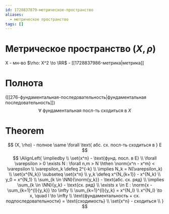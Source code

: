 ```yaml
---
id: 1728837879-метрическое-пространство
aliases:
  - метрическое пространство
tags: []
---
```


# Метрическое пространство $(X, \rho)$
X - мн-во
$\rho: X^2 \to \RR$ - [[1728837986-метрика|метрика]]

# Полнота
([[276-фундаментальная-последовательность|фундаментальная последовательность]])
$$
\forall \text{ фундаментальная посл-ть сходиться в } X
$$
# Theorem
$$
(X, \rho) - полное \same \forall \text{ абс. сх. посл-ть сходиться в } E
$$
$$
\AlignLeft{
\impliedby \\
\set{x^n} - \text{фунд. посл. в E} \\
\forall \varepsilon > 0 \exists N : \forall n,m > N \hthen
\norm{x^n - x^m} < \varepsilon \\
\varepsilon_k \defeq 2^{-k} \\
\implies N_k = N(\varepsilon_k) \\
\set{x^{N_k}} \subseteq \set{x^n} \\
y_k \defeq x^{N_{k+1}} - x^{N_k} \\
y_0 = x^{N_1} \\
\sum_{k \in \NN}{\norm{y_k}} - \text{абс. сх. ряд} \\
\implies \sum_{k \in \NN}{y_k} - \text{сх. ряд} \\
\exists x \in E : 
\norm{x - \sum_{k=1}^{l}{y_k}} \to \infty \\
\sum_{k=1}^{l}{y_k} = x^{N_l} \\
x^{N_l} \to x, \quad l \to \infty \\
\text{фундаментальность + сх. подпоследовательности} = \text{сходимость} \\
\set{x^n} - сходиться \\
}
$$
